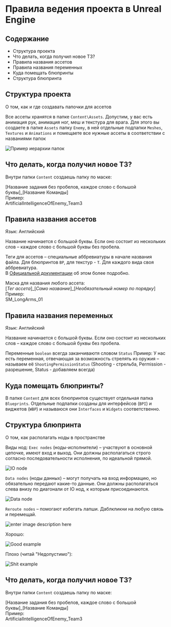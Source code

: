 # Правила ведения проекта в Unreal Engine

## Содержание
 - Структура проекта
 - Что делать, когда получил новое ТЗ?
 - Правила названия ассетов
 - Правила названия переменных
 - Куда помещать блюпринты
 - Структура блюпринта

## Структура проекта
О том, как и где создавать папочки для ассетов

Все ассеты хранятся в папке `Content\Assets`. Допустим, у вас есть анимация рук, анимация ног, меш и текстура для врага. Для этого вы создаете в папке `Assets` папку `Enemy`, в ней отдельные подпапки `Meshes`, `Textures` и `Animations` и помещаете все нужные ассеты в соответствии с названиями папок

![Пример иерархии папок](https://i.ibb.co/hZhz9Hx/Guide-UE-02.png)

## Что делать, когда получил новое ТЗ?
Внутри папки `Content` создаешь папку по маске:
<p>[Название задания без пробелов, каждое слово с большой буквы]_[Название Команды]<br>
Пример:<br>
ArtificialIntelligenceOfEnemy_Team3</p>

## Правила названия ассетов
Язык: Английский

Название начинается с большой буквы. Если оно состоит из нескольких слов – каждое слово с большой буквы без пробела.

Теги для ассетов – специальные аббревиатуры в начале названия файла. Для блюпринтов `BP`, для текстур - `T`. Для каждого вида своя аббревиатура.  
В [Официальной документации](https://docs.unrealengine.com/5.0/en-US/recommended-asset-naming-conventions-in-unreal-engine-projects/#recommendedassetprefixes) об этом более подробно.

<p>Маска для названия любого ассета:<br>[<i>Тег ассета</i>]_[<i>Само название</i>]_[<i>Необязательный номер по порядку</i>]<br>
Пример:<br>SM_LongArms_01</p>

## Правила названия переменных
Язык: Английский

Название начинается с большой буквы. Если оно состоит из нескольких слов – каждое слово с большой буквы без пробела.

Переменные `boolean` всегда заканчиваютя словом `Status`
Пример:
У нас есть переменная, отвечающая за возможность стрелять из оружия – называем её `ShootingPermissionStatus` (Shooting - стрельба, Permission - разрешение, Status - добавляем всегда)

## Куда помещать блюпринты?
В папке `Content` для всех блюпринтов существует отдельная папка `Blueprints`. Отдельные подпапки созданы для интерфейсов (`BPI`) и виджетов (`WBP`) и называюся они `Interfaces` и `Widgets` соответственно.

## Структура блюпринта
О том, как располагать ноды в пространстве

Виды нод:
`Exec nodes` (ноды-исполнители) – участвуют в основной цепочке, имеют вход и выход. Они должны располагаться строго согласно последовательности исполнения, по идеальной прямой.

![IO node](https://i.ibb.co/Mh3cpzh/Guide-UE-05.png)

`Data nodes` (ноды данных) – могут получать на вход информацию, но обязательно передают какие-то данные. Они должны располагаться слева внизу по диагонали от IO нод, к которым присоединаются.

![Data node](https://i.ibb.co/QpvckhC/Guide-UE-06.png)

`Reroute nodes` – помогают избегать лапши. Даблкликни на любую связь и перемещай.

![enter image description here](https://i.ibb.co/gZtS5Gx/Guide-UE-06.gif)

Хорошо:

![Good example](https://i.ibb.co/8dnMFvy/Guide-UE-03.png)

Плохо (читай "Недопустимо"):

![Shit example](https://i.ibb.co/LRpwnKy/Guide-UE-04.png)

## Что делать, когда получил новое ТЗ?
Внутри папки `Content` создаешь папку по маске:
<p>[Название задания без пробелов, каждое слово с большой буквы]_[Название Команды]<br>
Пример:<br>
ArtificialIntelligenceOfEnemy_Team3</p>

